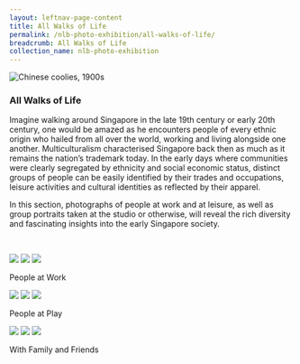 ```yaml
---
layout: leftnav-page-content
title: All Walks of Life
permalink: /nlb-photo-exhibition/all-walks-of-life/
breadcrumb: All Walks of Life
collection_name: nlb-photo-exhibition
---
```

![Chinese coolies, 1900s](/images/all-walks-of-life/all-walks-of-life-banner.jpg)
### **All Walks of Life**

Imagine walking around Singapore in the late 19th century or early 20th century, one would be amazed as he encounters people of every ethnic origin who hailed from all over the world, working and living alongside one another. Multiculturalism characterised Singapore back then as much as it remains the nation’s trademark today. In the early days where communities were clearly segregated by ethnicity and social economic status, distinct groups of people can be easily identified by their trades and occupations, leisure activities and cultural identities as reflected by their apparel.

In this section, photographs of people at work and at leisure, as well as group portraits taken at the studio or otherwise, will reveal the rich diversity and fascinating insights into the early Singapore society.

<p>&nbsp;</p>

<div class="category-stacked-area">
  
<div class="photo-stacked-wrap">
  <div class="photos">
    <img class="photo-lv-1" src="/images/all-walks-of-life/work-photo-stack-1.png">
    <img class="photo-lv-2" src="/images/all-walks-of-life/work-photo-stack-2.png">
    <img class="photo-lv-3" src="/images/all-walks-of-life/work-photo-stack-3.png">
  </div>
  <p>People at Work</p>
  <a class="cover" href="/nlb-photo-exhibition/places-of-power-and-worship/people-at-work"></a>
</div> 
  
<div class="photo-stacked-wrap">
  <div class="photos">
    <img class="photo-lv-1" src="/images/all-walks-of-life/play-photo-stack-1.png">
    <img class="photo-lv-2" src="/images/all-walks-of-life/play-photo-stack-2.png">
    <img class="photo-lv-3" src="/images/all-walks-of-life/play-photo-stack-3.png">
  </div>
  <p>People at Play</p>
  <a class="cover" href="/nlb-photo-exhibition/places-of-power-and-worship/people-at-play/"></a>
</div>

</div>

<div class="category-stacked-area">
  
<div class="photo-stacked-wrap">
  <div class="photos">
    <img class="photo-lv-1" src="/images/all-walks-of-life/family-photo-stack-1.png">
    <img class="photo-lv-2" src="/images/all-walks-of-life/family-photo-stack-2.png">
    <img class="photo-lv-3" src="/images/all-walks-of-life/family-photo-stack-3.png">
  </div>
  <p>With Family and Friends</p>
  <a class="cover" href="/nlb-photo-exhibition/places-of-power-and-worship/with-family-and-friends/"></a>
</div> 

</div>

